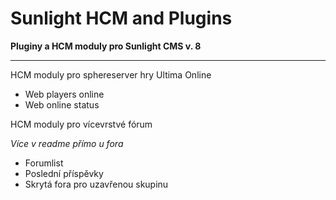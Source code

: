 # Sunlight HCM and Plugins
<strong>Pluginy a HCM moduly pro Sunlight CMS v. 8</strong>
<hr>

HCM moduly pro sphereserver hry Ultima Online
<ul>
   <li>Web players online</li>
   <li>Web online status</li>
</ul>

HCM moduly pro vícevrstvé fórum

<em>Více v readme přímo u fora</em>
<ul>
   <li>Forumlist</li>
   <li>Poslední příspěvky</li>
   <li>Skrytá fora pro uzavřenou skupinu</li>
</ul>
